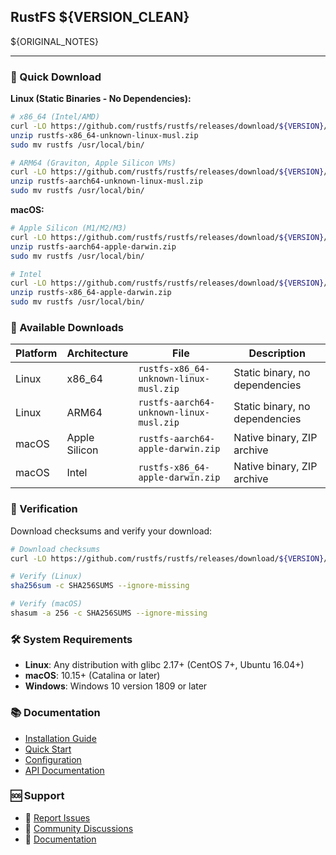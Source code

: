 ## RustFS ${VERSION_CLEAN}

${ORIGINAL_NOTES}

---

### 🚀 Quick Download

**Linux (Static Binaries - No Dependencies):**

```bash
# x86_64 (Intel/AMD)
curl -LO https://github.com/rustfs/rustfs/releases/download/${VERSION}/rustfs-x86_64-unknown-linux-musl.zip
unzip rustfs-x86_64-unknown-linux-musl.zip
sudo mv rustfs /usr/local/bin/

# ARM64 (Graviton, Apple Silicon VMs)
curl -LO https://github.com/rustfs/rustfs/releases/download/${VERSION}/rustfs-aarch64-unknown-linux-musl.zip
unzip rustfs-aarch64-unknown-linux-musl.zip
sudo mv rustfs /usr/local/bin/
```

**macOS:**

```bash
# Apple Silicon (M1/M2/M3)
curl -LO https://github.com/rustfs/rustfs/releases/download/${VERSION}/rustfs-aarch64-apple-darwin.zip
unzip rustfs-aarch64-apple-darwin.zip
sudo mv rustfs /usr/local/bin/

# Intel
curl -LO https://github.com/rustfs/rustfs/releases/download/${VERSION}/rustfs-x86_64-apple-darwin.zip
unzip rustfs-x86_64-apple-darwin.zip
sudo mv rustfs /usr/local/bin/
```

### 📁 Available Downloads

| Platform | Architecture | File | Description |
|----------|-------------|------|-------------|
| Linux | x86_64 | `rustfs-x86_64-unknown-linux-musl.zip` | Static binary, no dependencies |
| Linux | ARM64 | `rustfs-aarch64-unknown-linux-musl.zip` | Static binary, no dependencies |
| macOS | Apple Silicon | `rustfs-aarch64-apple-darwin.zip` | Native binary, ZIP archive |
| macOS | Intel | `rustfs-x86_64-apple-darwin.zip` | Native binary, ZIP archive |

### 🔐 Verification

Download checksums and verify your download:

```bash
# Download checksums
curl -LO https://github.com/rustfs/rustfs/releases/download/${VERSION}/SHA256SUMS

# Verify (Linux)
sha256sum -c SHA256SUMS --ignore-missing

# Verify (macOS)
shasum -a 256 -c SHA256SUMS --ignore-missing
```

### 🛠️ System Requirements

- **Linux**: Any distribution with glibc 2.17+ (CentOS 7+, Ubuntu 16.04+)
- **macOS**: 10.15+ (Catalina or later)
- **Windows**: Windows 10 version 1809 or later

### 📚 Documentation

- [Installation Guide](https://github.com/rustfs/rustfs#installation)
- [Quick Start](https://github.com/rustfs/rustfs#quick-start)
- [Configuration](https://github.com/rustfs/rustfs/blob/main/docs/)
- [API Documentation](https://docs.rs/rustfs)

### 🆘 Support

- 🐛 [Report Issues](https://github.com/rustfs/rustfs/issues)
- 💬 [Community Discussions](https://github.com/rustfs/rustfs/discussions)
- 📖 [Documentation](https://github.com/rustfs/rustfs/tree/main/docs)
